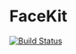 # FaceKit

[![Build Status](https://travis-ci.org/ChristopheEcabert/FaceKit.svg?branch=master)](https://travis-ci.org/ChristopheEcabert/FaceKit)
